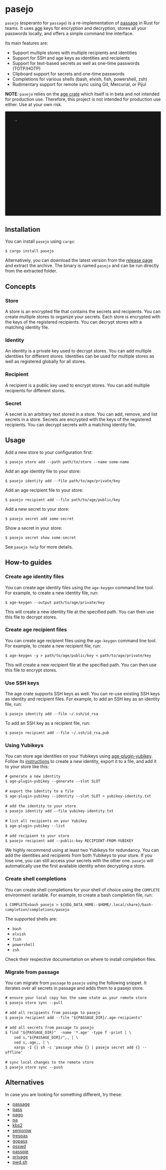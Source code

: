 <!--
SPDX-FileCopyrightText: The pasejo Authors
SPDX-License-Identifier: 0BSD
 -->

# pasejo

`pasejo` (esperanto for `passage`) is a re-implementation of [passage](https://github.com/FiloSottile/passage) in Rust for teams. It uses [age](https://age-encryption.org/) keys for encryption and decryption, stores all your passwords locally, and offers a simple command line interface.

Its main features are:

- Support multiple stores with multiple recipients and identities
- Support for SSH and age keys as identities and recipients
- Support for text-based secrets as well as one-time passwords (TOTP/HOTP)
- Clipboard support for secrets and one-time passwords
- Completions for various shells (bash, elvish, fish, powershell, zsh)
- Rudimentary support for remote sync using Git, Mercurial, or Pijul

**NOTE**: `pasejo` relies on the [age crate](https://crates.io/crates/age) which itself is in beta and not intended for production use. Therefore, this project is not intended for production use either. Use at your own risk.

![usage](./vhs/demo.gif)

## Installation

You can install `pasejo` using `cargo`:

```console
$ cargo install pasejo
```

Alternatively, you can download the latest version from the [release page](https://github.com/metio/pasejo/releases/latest) and extract the archive. The binary is named `pasejo` and can be run directly from the extracted folder.

## Concepts

### Store

A store is an encrypted file that contains the secrets and recipients. You can create multiple stores to organize your secrets. Each store is encrypted with the keys of the registered recipients. You can decrypt stores with a matching identity file.

### Identity

An identity is a private key used to decrypt stores. You can add multiple identities for different stores. Identities can be used for multiple stores as well as registered globally for all stores.

### Recipient

A recipient is a public key used to encrypt stores. You can add multiple recipients for different stores.

### Secret

A secret is an arbitrary text stored in a store. You can add, remove, and list secrets in a store. Secrets are encrypted with the keys of the registered recipients. You can decrypt secrets with a matching identity file.

## Usage

Add a new store to your configuration first:

```console
$ pasejo store add --path path/to/store --name some-name
```

Add an age identity file to your store:

```console
$ pasejo identity add --file path/to/age/private/key
```

Add an age recipient file to your store:

```console
$ pasejo recipient add --file path/to/age/public/key
```

Add a new secret to your store:

```console
$ pasejo secret add some-secret
```

Show a secret in your store:

```console
$ pasejo secret show some-secret
```

See `pasejo help` for more details.

## How-to guides

### Create age identity files

You can create age identity files using the `age-keygen` command line tool. For example, to create a new identity file, run:

```console
$ age-keygen --output path/to/age/private/key
```

This will create a new identity file at the specified path. You can then use this file to decrypt stores.

### Create age recipient files

You can create age recipient files using the `age-keygen` command line tool. For example, to create a new recipient file, run:

```console
$ age-keygen -y > path/to/age/public/key < path/to/age/private/key 
```
This will create a new recipient file at the specified path. You can then use this file to encrypt stores.

### Use SSH keys

The age crate supports SSH keys as well. You can re-use existing SSH keys as identity and recipient files. For example, to add an SSH key as an identity file, run:

```console
$ pasejo identity add --file ~/.ssh/id_rsa
```

To add an SSH key as a recipient file, run:

```console
$ pasejo recipient add --file ~/.ssh/id_rsa.pub
```

### Using Yubikeys

You can store age identities on your Yubikeys using [age-plugin-yubikey](https://github.com/str4d/age-plugin-yubikey). Follow its [instructions](https://github.com/str4d/age-plugin-yubikey?tab=readme-ov-file#configuration) to create a new identity, export it to a file, and add it to your store like this:

```console
# generate a new identity
$ age-plugin-yubikey --generate --slot SLOT

# export the identity to a file
$ age-plugin-yubikey --identity --slot SLOT > yubikey-identity.txt

# add the identity to your store
$ pasejo identity add --file yubikey-identity.txt

# list all recipients on your Yubikey
$ age-plugin-yubikey --list

# add recipient to your store
$ pasejo recipient add --public-key RECIPIENT-FROM-YUBIKEY
```

We highly recommend using at least two Yubikeys for redundancy. You can add the identities and recipients from both Yubikeys to your store. If you lose one, you can still access your secrets with the other one. `pasejo` will automatically use the first available identity when decrypting a store.

### Create shell completions

You can create shell completions for your shell of choice using the `COMPLETE` environment variable. For example, to create a bash completion file, run:

```console
$ COMPLETE=bash pasejo > ${XDG_DATA_HOME:-$HOME/.local/share}/bash-completion/completions/pasejo
```

The supported shells are:
- `bash`
- `elvish`
- `fish`
- `powershell`
- `zsh`

Check their respective documentation on where to install completion files.

### Migrate from passage

You can migrate from `passage` to `pasejo` using the following snippet. It iterates over all secrets in passage and adds them to a pasejo store.

```console
# ensure your local copy has the same state as your remote store
$ pasejo store sync --pull

# add all recipients from passage to pasejo
$ pasejo recipient add --file "${PASSAGE_DIR}/.age-recipients"

# add all secrets from passage to pasejo
$ find "${PASSAGE_DIR}"  -name '*.age' -type f -print | \
    sed s,"${PASSAGE_DIR}/",, | \
    sed s,.age,, | \
    xargs -I {} sh -c 'passage show {} | pasejo secret add {} --offline'

# sync local changes to the remote store
$ pasejo store sync --push
```

## Alternatives

In case you are looking for something different, try these:

- [passage](https://github.com/FiloSottile/passage)
- [pass](https://www.passwordstore.org/)
- [pago](https://github.com/dbohdan/pago)
- [pa](https://github.com/biox/pa)
- [kbs2](https://github.com/woodruffw/kbs2)
- [seniorpw](https://gitlab.com/retirement-home/seniorpw)
- [trespas](https://gitlab.com/pizkaz/trespass)
- [gopass](https://www.gopass.pw/)
- [psswd](https://github.com/Gogopex/psswd)
- [passpie](https://github.com/marcwebbie/passpie)
- [privage](https://github.com/revelaction/privage)
- [pwd.sh](https://github.com/drduh/pwd.sh)
